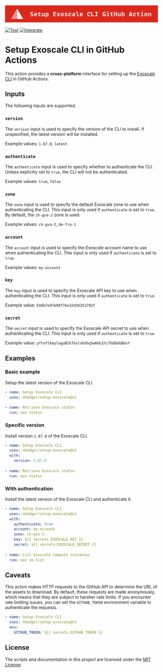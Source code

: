 ![Banner](.github/banner.svg)

[![Test](https://github.com/nhedger/setup-exoscale/actions/workflows/test.yaml/badge.svg)](https://github.com/nhedger/setup-exoscale/actions/workflows/test.yaml)
[![Integrate](https://github.com/nhedger/setup-exoscale/actions/workflows/integrate.yaml/badge.svg)](https://github.com/nhedger/setup-exoscale/actions/workflows/integrate.yaml)

# Setup Exoscale CLI in GitHub Actions

This action provides a **cross-platform** interface for setting up
the [Exoscale CLI](https://github.com/exoscale/cli) in GitHub Actions.

## Inputs

The following inputs are supported.

### `version`

The `version` input is used to specify the version of the CLI to install. If
unspecified, the latest version will be installed.

Example values: `1.67.0`, `latest`

### `authenticate`

The `authenticate` input is used to specify whether to authenticate the CLI.
Unless explicitly set to `true`, the CLI will not be authenticated.

Example values: `true`, `false`

### `zone`

The `zone` input is used to specify the default Exoscale zone to use when
authenticating the CLI. This input is only used if `authenticate` is set to
`true`. By default, the `ch-gva-2` zone is used.

Example values: `ch-gva-2`, `de-fra-1`

### `account`

The `account` input is used to specify the Exoscale account name to use when
authenticating the CLI. This input is only used if `authenticate` is set to
`true`.

Example values: `my-account`

### `key`

The `key` input is used to specify the Exoscale API key to use when
authenticating the CLI. This input is only used if `authenticate` is set to
`true`.

Example value: `EXOb7e97b99f76e32d36351792f`

### `secret`

The `secret` input is used to specify the Exoscale API secret to use when
authenticating the CLI. This input is only used if `authenticate` is set to
`true`.

Example value: `yftnYtkmylaguBIkTGslohShq5wKHLEtcTGQbGGBGxY`

## Examples

### Basic example

Setup the latest version of the Exoscale CLI.

```yaml
- name: Setup Exoscale CLI
  uses: nhedger/setup-exoscale@v1

- name: Retrieve Exoscale status
  run: exo status
```

### Specific version

Install version `1.67.0` of the Exoscale CLI.

```yaml
- name: Setup Exoscale CLI
  uses: nhedger/setup-exoscale@v1
  with:
    version: 1.67.0

- name: Retrieve Exoscale status
  run: exo status
```

### With authentication

Install the latest version of the Exoscale CLI and authenticate it.

```yaml
- name: Setup Exoscale CLI
  uses: nhedger/setup-exoscale@v1
  with:
    authenticate: true
    account: my-account
    zone: ch-gva-2
    key: ${{ secrets.EXOSCALE_KEY }}
    secret: ${{ secrets.EXOSCALE_SECRET }}

- name: List Exoscale Compute instances
  run: exo vm list
```

## Caveats

This action makes HTTP requests to the GitHub API to determine the URL of
the assets to download. By default, these requests are made anonymously,
which means that they are subject to harsher rate limits. If you encounter
rate limiting issues, you can set the `GITHUB_TOKEN` environment variable to
authenticate the requests.

```yaml
- name: Setup Exoscale CLI
  uses: nhedger/setup-exoscale@v1
  env:
    GITHUB_TOKEN: ${{ secrets.GITHUB_TOKEN }}
```



## License

The scripts and documentation in this project are licensed under
the [MIT License](LICENSE.md).
